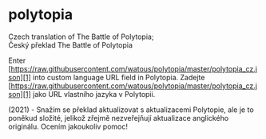 # polytopia

Czech translation of The Battle of Polytopia;  
Český překlad The Battle of Polytopia

Enter [https://raw.githubusercontent.com/watous/polytopia/master/polytopia_cz.json][1] into custom language URL field in Polytopia.
Zadejte [https://raw.githubusercontent.com/watous/polytopia/master/polytopia_cz.json][1] jako URL vlastního jazyka v Polytopii.

[1]: https://raw.githubusercontent.com/watous/polytopia/master/polytopia_cz.json

(2021) - Snažím se překlad aktualizovat s aktualizacemi Polytopie, ale je to poněkud složité, jelikož zřejmě nezveřejňují aktualizace anglického originálu. Ocením jakoukoliv pomoc!
